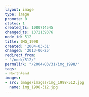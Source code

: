 ```yaml
---
layout: image
type: image
promote: 0
status: 1
created_ts: 1080714545
changed_ts: 1372159376
node_id: 512
title: IMG_1998
created: '2004-03-31'
changed: '2013-06-25'
redirect_from:
- "/node/512/"
permalink: "/2004/03/31/img_1998/"
tags:
- Northland
images:
- src: image/images/img_1998-512.jpg
  name: img_1998-512.jpg
---
```


